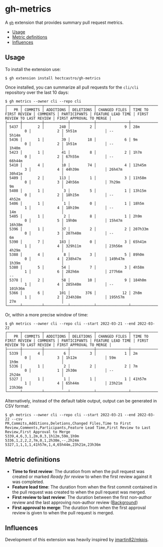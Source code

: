 # gh-metrics

A [`gh`](https://cli.github.com/) extension that provides summary pull request metrics.

- [Usage](#usage)
- [Metric definitions](#metric-definitions)
- [Influences](#influences)

## Usage

To install the extension use:

```console
$ gh extension install hectcastro/gh-metrics
```

Once installed, you can summarize all pull requests for the `cli/cli` repository over the last 10 days:

```console
$ gh metrics --owner cli --repo cli
┌──────┬─────────┬───────────┬───────────┬───────────────┬──────────────────────┬──────────┬──────────────┬───────────────────┬─────────────────────────────┬─────────────────────────┐
│   PR │ COMMITS │ ADDITIONS │ DELETIONS │ CHANGED FILES │ TIME TO FIRST REVIEW │ COMMENTS │ PARTICIPANTS │ FEATURE LEAD TIME │ FIRST REVIEW TO LAST REVIEW │ FIRST APPROVAL TO MERGE │
├──────┼─────────┼───────────┼───────────┼───────────────┼──────────────────────┼──────────┼──────────────┼───────────────────┼─────────────────────────────┼─────────────────────────┤
│ 5437 │       2 │       240 │         2 │             9 │ 28m                  │        0 │            2 │ 5h51m             │ --                          │ 5h14m                   │
│ 5436 │       1 │        39 │        18 │             6 │ 9m                   │        0 │            2 │ 1h51m             │ --                          │ 1h40m                   │
│ 5423 │       1 │        41 │         8 │             2 │ 1h7m                 │        0 │            2 │ 67h55m            │ --                          │ 66h44m                  │
│ 5410 │       4 │        10 │        74 │             4 │ 12h45m               │        3 │            4 │ 44h39m            │ 26h47m                      │ 30h41m                  │
│ 5409 │       2 │       113 │         1 │             3 │ 11h58m               │        0 │            3 │ 24h56m            │ 7h29m                       │ 9m                      │
│ 5408 │       1 │         3 │         5 │             1 │ 13h15m               │        0 │            2 │ 18h15m            │ --                          │ 4h52m                   │
│ 5406 │       1 │         1 │         0 │             1 │ 18h5m                │        1 │            4 │ 18h19m            │ --                          │ 14m                     │
│ 5405 │       1 │         2 │         8 │             1 │ 2h9m                 │        0 │            5 │ 19h0m             │ 15h47m                      │ 16h38m                  │
│ 5396 │       1 │        37 │         2 │             2 │ 207h33m              │        0 │            3 │ 207h40m           │ --                          │ 6m                      │
│ 5390 │       7 │       183 │         0 │             3 │ 65h41m               │        1 │            4 │ 329h11m           │ 23h56m                      │ 4h29m                   │
│ 5388 │       4 │         8 │         3 │             5 │ 89h0m                │        0 │            4 │ 238h47m           │ 149h47m                     │ 1h39m                   │
│ 5380 │       5 │        54 │         7 │             3 │ 4h58m                │        1 │            6 │ 282h6m            │ 277h6m                      │ --                      │
│ 5378 │       2 │        58 │        10 │             9 │ 184h0m               │        1 │            4 │ 285h40m           │ --                          │ 101h36m                 │
│ 5366 │       6 │       101 │       376 │            12 │ 2h8m                 │        1 │            2 │ 234h38m           │ 195h57m                     │ 27m                     │
└──────┴─────────┴───────────┴───────────┴───────────────┴──────────────────────┴──────────┴──────────────┴───────────────────┴─────────────────────────────┴─────────────────────────┘
```

Or, within a more precise window of time:

```console
$ gh metrics --owner cli --repo cli --start 2022-03-21 --end 2022-03-22
┌──────┬─────────┬───────────┬───────────┬───────────────┬──────────────────────┌──────┬─────────┬───────────┬───────────┬───────────────┬──────────────────────┬──────────┬──────────────┬───────────────────┬─────────────────────────────┬─────────────────────────┐
│   PR │ COMMITS │ ADDITIONS │ DELETIONS │ CHANGED FILES │ TIME TO FIRST REVIEW │ COMMENTS │ PARTICIPANTS │ FEATURE LEAD TIME │ FIRST REVIEW TO LAST REVIEW │ FIRST APPROVAL TO MERGE │
├──────┼─────────┼───────────┼───────────┼───────────────┼──────────────────────┼──────────┼──────────────┼───────────────────┼─────────────────────────────┼─────────────────────────┤
│ 5339 │       4 │         6 │         3 │             1 │ 2m                   │        0 │            3 │ 1h12m             │ 59m                         │ 1h9m                    │
│ 5336 │       1 │         2 │         2 │             2 │ 7m                   │        0 │            1 │ 2h30m             │ --                          │ 2h24m                   │
│ 5327 │       1 │         1 │         1 │             1 │ 41h57m               │        1 │            4 │ 65h44m            │ 23h21m                      │ 23h36m                  │
└──────┴─────────┴───────────┴───────────┴───────────────┴──────────────────────┴──────────┴──────────────┴───────────────────┴─────────────────────────────┴─────────────────────────┘
```

Alternatively, instead of the default table output, output can be generated in CSV format:

```console
$ gh metrics --owner cli --repo cli --start 2022-03-21 --end 2022-03-22 --csv
PR,Commits,Additions,Deletions,Changed Files,Time to First Review,Comments,Participants,Feature Lead Time,First Review to Last Review,First Approval to Merge
5339,4,6,3,1,2m,0,3,1h12m,59m,1h9m
5336,1,2,2,2,7m,0,1,2h30m,--,2h24m
5327,1,1,1,1,41h57m,1,4,65h44m,23h21m,23h36m
```

## Metric definitions

- **Time to first review**: The duration from when the pull request was created or marked *Ready for review* to when the first review against it was completed.
- **Feature lead time**: The duration from when the first commit contained in the pull request was created to when the pull request was merged.
- **First review to last review**: The duration between the first non-author review and the last approving non-author review ([Background](https://github.com/hectcastro/gh-metrics/issues/13)) 
- **First approval to merge**: The duration from when the first approval review is given to when the pull request is merged.

## Influences

Development of this extension was heavily inspired by [jmartin82/mkpis](https://github.com/jmartin82/mkpis).
